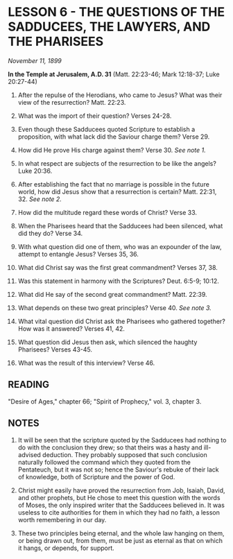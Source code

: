 # LESSON 6 - THE QUESTIONS OF THE SADDUCEES, THE LAWYERS, AND THE PHARISEES

*November 11, 1899*

**In the Temple at Jerusalem, A.D. 31**
(Matt. 22:23-46; Mark 12:18-37; Luke 20:27-44)

1. After the repulse of the Herodians, who came to Jesus? What was their view of the resurrection? Matt. 22:23.

2. What was the import of their question? Verses 24-28.

3. Even though these Sadducees quoted Scripture to establish a proposition, with what lack did the Saviour charge them? Verse 29.

4. How did He prove His charge against them? Verse 30. *See note 1.*

5. In what respect are subjects of the resurrection to be like the angels? Luke 20:36.

6. After establishing the fact that no marriage is possible in the future world, how did Jesus show that a resurrection is certain? Matt. 22:31, 32. *See note 2.*

7. How did the multitude regard these words of Christ? Verse 33.

8. When the Pharisees heard that the Sadducees had been silenced, what did they do? Verse 34.

9. With what question did one of them, who was an expounder of the law, attempt to entangle Jesus? Verses 35, 36.

10. What did Christ say was the first great commandment? Verses 37, 38.

11. Was this statement in harmony with the Scriptures? Deut. 6:5-9; 10:12.

12. What did He say of the second great commandment? Matt. 22:39.

13. What depends on these two great principles? Verse 40. *See note 3.*

14. What vital question did Christ ask the Pharisees who gathered together? How was it answered? Verses 41, 42.

15. What question did Jesus then ask, which silenced the haughty Pharisees? Verses 43-45.

16. What was the result of this interview? Verse 46.

## READING
"Desire of Ages," chapter 66; "Spirit of Prophecy," vol. 3, chapter 3.

## NOTES

1. It will be seen that the scripture quoted by the Sadducees had nothing to do with the conclusion they drew; so that theirs was a hasty and ill-advised deduction. They probably supposed that such conclusion naturally followed the command which they quoted from the Pentateuch, but it was not so; hence the Saviour's rebuke of their lack of knowledge, both of Scripture and the power of God.

2. Christ might easily have proved the resurrection from Job, Isaiah, David, and other prophets, but He chose to meet this question with the words of Moses, the only inspired writer that the Sadducees believed in. It was useless to cite authorities for them in which they had no faith, a lesson worth remembering in our day.

3. These two principles being eternal, and the whole law hanging on them, or being drawn out, from them, must be just as eternal as that on which it hangs, or depends, for support.